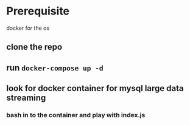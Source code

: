 # Prerequisite
docker for the os
## clone the repo
## run `docker-compose up -d`
## look for docker container for mysql large data streaming
### bash in to the container and play with index.js
